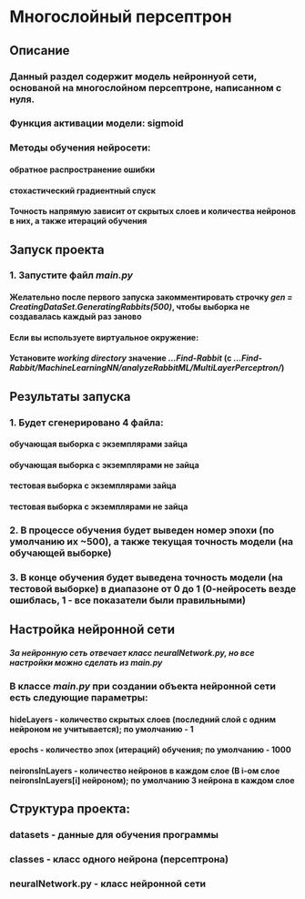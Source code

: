 # Многослойный персептрон

## Описание
### Данный раздел содержит модель нейроннуой сети, основаной на многослойном персептроне, написанном с нуля.
### Функция активации модели: sigmoid
### Методы обучения нейросети:
#### обратное распространение ошибки
#### стохастический градиентный спуск
#### Точность напрямую зависит от скрытых слоев и количества нейронов в них, а также итераций обучения

## Запуск проекта
### 1. Запустите файл _main.py_
#### Желательно после первого запуска закомментировать строчку _gen = CreatingDataSet.GeneratingRabbits(500)_, чтобы выборка не создавалась каждый раз заново
#### Если вы используете виртуальное окружение:
#### Установите _working directory_ значение _...Find-Rabbit_ (с _...Find-Rabbit/MachineLearningNN/analyzeRabbitML/MultiLayerPerceptron/_)

## Результаты запуска
### 1. Будет сгенерировано 4 файла: 
#### обучающая выборка с экземплярами зайца 
#### обучающая выборка с экземплярами не зайца 
#### тестовая выборка с экземплярами зайца 
#### тестовая выборка с экземплярами не зайца 
### 2. В процессе обучения будет выведен номер эпохи (по умолчанию их ~500), а также текущая точность модели (на обучающей выборке)
### 3. В конце обучения будет выведена точность модели (на тестовой выборке) в диапазоне от 0 до 1 (0-нейросеть везде ошиблась, 1 - все показатели были правильными)

## Настройка нейронной сети
##### За нейронную сеть отвечает класс _neuralNetwork.py_, но все настройки можно сделать из _main.py_
### В классе _main.py_ при создании объекта нейронной сети есть следующие параметры:
#### hideLayers - количество скрытых слоев (последний слой с одним нейроном не учитывается); по умолчанию - 1
#### epochs - количество эпох (итераций) обучения; по умолчанию - 1000
#### neironsInLayers - количество нейронов в каждом слое (В i-ом слое neironsInLayers[i] нейроном); по умолчанию 3 нейрона в каждом слое

## Структура проекта:
### **datasets** - данные для обучения программы
### **classes** - класс одного нейрона (персептрона)
### **neuralNetwork.py** - класс нейронной сети
